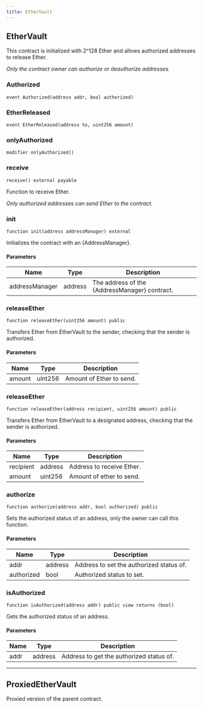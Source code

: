 ```yaml
---
title: EtherVault
---
```


## EtherVault

This contract is initialized with 2^128 Ether and allows authorized
addresses to release Ether.

_Only the contract owner can authorize or deauthorize addresses._

### Authorized

```solidity
event Authorized(address addr, bool authorized)
```

### EtherReleased

```solidity
event EtherReleased(address to, uint256 amount)
```

### onlyAuthorized

```solidity
modifier onlyAuthorized()
```

### receive

```solidity
receive() external payable
```

Function to receive Ether.

_Only authorized addresses can send Ether to the contract._

### init

```solidity
function init(address addressManager) external
```

Initializes the contract with an {AddressManager}.

#### Parameters

| Name           | Type    | Description                                   |
| -------------- | ------- | --------------------------------------------- |
| addressManager | address | The address of the {AddressManager} contract. |

### releaseEther

```solidity
function releaseEther(uint256 amount) public
```

Transfers Ether from EtherVault to the sender, checking that the
sender is authorized.

#### Parameters

| Name   | Type    | Description              |
| ------ | ------- | ------------------------ |
| amount | uint256 | Amount of Ether to send. |

### releaseEther

```solidity
function releaseEther(address recipient, uint256 amount) public
```

Transfers Ether from EtherVault to a designated address,
checking that the sender is authorized.

#### Parameters

| Name      | Type    | Description               |
| --------- | ------- | ------------------------- |
| recipient | address | Address to receive Ether. |
| amount    | uint256 | Amount of ether to send.  |

### authorize

```solidity
function authorize(address addr, bool authorized) public
```

Sets the authorized status of an address, only the owner can
call this function.

#### Parameters

| Name       | Type    | Description                              |
| ---------- | ------- | ---------------------------------------- |
| addr       | address | Address to set the authorized status of. |
| authorized | bool    | Authorized status to set.                |

### isAuthorized

```solidity
function isAuthorized(address addr) public view returns (bool)
```

Gets the authorized status of an address.

#### Parameters

| Name | Type    | Description                              |
| ---- | ------- | ---------------------------------------- |
| addr | address | Address to get the authorized status of. |

---

## ProxiedEtherVault

Proxied version of the parent contract.
